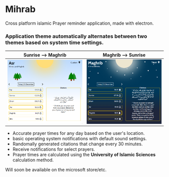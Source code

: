# Mihrab

Cross platform islamic Prayer reminder application, made with electron.

### Application theme automatically alternates between two themes based on system time settings.

Sunrise --> Maghrib           |  Maghrib --> Sunrise
:-------------------------:|:-------------------------:
![Day time image preview](themes/previews/mihrabDayPreview.png)  |  ![Night time image preview](themes/previews/mihrabNightPreview.png)

- Accurate prayer times for any day based on the user's location.
- basic operating system notifications with default sound settings.
- Randomally generated citations that change every 30 minutes.
- Receive notifications for select prayers.
- Prayer times are calculated using the **University of Islamic Sciences** calculation method.

Will soon be available on the microsoft store/etc.